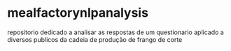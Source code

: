 # mealfactorynlpanalysis
repositorio dedicado a analisar as respostas de um questionario aplicado a diversos publicos da cadeia de produção de frango de corte
